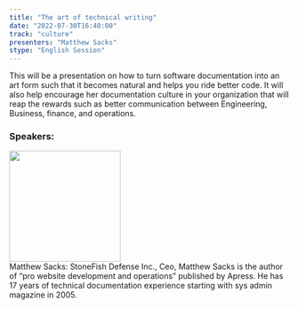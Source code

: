 ```yaml
---
title: "The art of technical writing"
date: "2022-07-30T16:40:00"
track: "culture"
presenters: "Matthew Sacks"
stype: "English Session"
---
```

This will be a presentation on how to turn software documentation into an art form such that it becomes natural and helps you ride better code. It will also help encourage her documentation culture in your organization that will reap the rewards such as better communication between Engineering, Business, finance, and operations.
 ### Speakers: 
 <img src="images/speaker/1224.png" width="200" /><br>
 Matthew Sacks: StoneFish Defense Inc., Ceo, Matthew Sacks is the author of “pro website development and operations” published by Apress. He has 17 years of technical documentation experience starting with sys admin magazine in 2005.

 